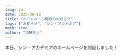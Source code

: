 ```yaml
---
lang: ja
date: 2025-06-18
title: "ホームページ開設のお知らせ"
tags: ["お知らせ", "シン・アカデミア"]
math: true
author: "須藤明人"
---
```


本日、シン・アカデミアのホームページを開設しました！
